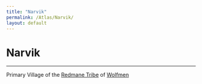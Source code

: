 ```yaml
---
title: "Narvik"
permalink: /Atlas/Narvik/
layout: default
---
```

# Narvik
---
Primary Village of the [Redmane Tribe](../_Characters/Redmane%20Tribe.md) of [Wolfmen](../_Characters/Wolfmen.md)